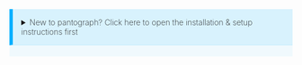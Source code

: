 <style type="text/css">
  .pantograph-setup {
    border-left: .4rem solid #00b0ff;
    border-bottom: .1rem solid rgba(0,176,255,.1);
    background-color: rgba(0,176,255,.1);
    padding: 15px;
    margin-bottom: 20px;
    font-weight: 200;
  }
  .pantograph-setup-wrapper {
    background-color: rgba(0,176,255,.05);
  }
  .pantograph-setup-wrapper[open] {
    padding-bottom: 1px;
  }
  .pantograph-setup-header {
    font-size: 20px;
    font-weight: 500;
  }
  .pantograph-setup-more-details {
    font-size: 18px;
    font-weight: 350;
  }
</style>

<details class="pantograph-setup-wrapper">
  <summary class="pantograph-setup">New to pantograph? Click here to open the installation & setup instructions first</summary>
  

<p class="pantograph-setup-header">1) Install the latest Xcode command line tools</p>

```no-highlight
xcode-select --install
```

<p class="pantograph-setup-header">2) Install <i>pantograph</i></p>

```sh
# Using RubyGems
sudo gem install pantograph -NV

# Alternatively using Homebrew
brew cask install pantograph
```

<p class="pantograph-setup-header">3) Navigate to your project and run</p>

```no-highlight
pantograph init
```

<p class="pantograph-setup-more-details"><a href="/getting-started/ios/setup/">More Details</a></p>

</details>
